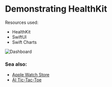 Demonstrating HealthKit
========================

Resources used:
* HealthKit
* SwiftUI
* Swift Charts

![Dashboard](images/hk-dashboard-002.gif)

### Sea also:
 * [Apple Watch Store](https://github.com/arthurkahwa/apple_watch_store)
 * [AI Tic-Tac-Toe](https://github.com/arthurkahwa/ai_tictactoe)